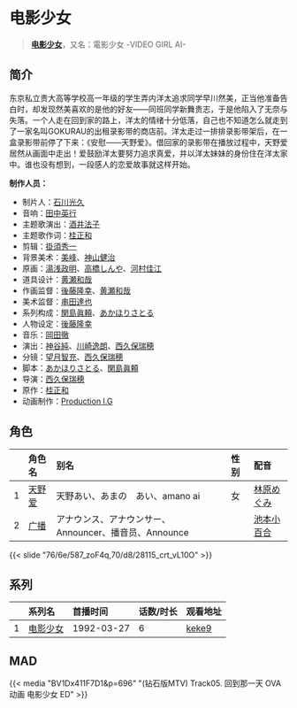 # 电影少女


> <u>**[电影少女](https://bgm.tv/subject/1583)**</u>，又名：電影少女 -VIDEO GIRL AI-

## 简介

东京私立贵大高等学校高一年级的学生弄内洋太追求同学早川然美，正当他准备告白时，却发现然美喜欢的是他的好友——同班同学新舞贵志，于是他陷入了无奈与失落。一个人走在回到家的路上，洋太的情绪十分低落，自己也不知道怎么就走到了一家名叫GOKURAU的出租录影带的商店前。洋太走过一排排录影带架后，在一盒录影带前停了下来：《安慰——天野爱》。借回家的录影带在播放过程中，天野爱居然从画面中走出！爱鼓励洋太要努力追求真爱，并以洋太妹妹的身份住在洋太家中。谁也没有想到，一段感人的恋爱故事就这样开始。

**制作人员：**
- 制片人：[石川光久](https://bgm.tv/person/3133)
- 音响：[田中英行](https://bgm.tv/person/98)
- 主题歌演出：[酒井法子](https://bgm.tv/person/7072)
- 主题歌作词：[桂正和](https://bgm.tv/person/244)
- 剪辑：[掛須秀一](https://bgm.tv/person/14016)
- 背景美术：[美峰](https://bgm.tv/person/27305)、[神山健治](https://bgm.tv/person/660)
- 原画：[湯浅政明](https://bgm.tv/person/2280)、[高橋しんや](https://bgm.tv/person/455)、[河村佳江](https://bgm.tv/person/26421)
- 道具设计：[黄瀬和哉](https://bgm.tv/person/1192)
- 作画监督：[後藤隆幸](https://bgm.tv/person/248)、[黄瀬和哉](https://bgm.tv/person/1192)
- 美术监督：[串田達也](https://bgm.tv/person/11362)
- 系列构成：[関島眞頼](https://bgm.tv/person/249)、[あかほりさとる](https://bgm.tv/person/246)
- 人物设定：[後藤隆幸](https://bgm.tv/person/248)
- 音乐：[岡田徹](https://bgm.tv/person/247)
- 演出：[神谷純](https://bgm.tv/person/616)、[川崎逸朗](https://bgm.tv/person/893)、[西久保瑞穂](https://bgm.tv/person/245)
- 分镜：[望月智充](https://bgm.tv/person/581)、[西久保瑞穂](https://bgm.tv/person/245)
- 脚本：[あかほりさとる](https://bgm.tv/person/246)、[関島眞頼](https://bgm.tv/person/249)
- 导演：[西久保瑞穂](https://bgm.tv/person/245)
- 原作：[桂正和](https://bgm.tv/person/244)
- 动画制作：[Production I.G](https://bgm.tv/person/1286)

## 角色

|     |   角色名   |   别名  | 性别 |  配音  |
|:--- |:------  |:----      |:---  |:--   |
| 1 | [天野爱](https://bgm.tv/character/587) | 天野あい、あまの　あい、amano ai | 女 | [林原めぐみ](https://bgm.tv/person/3919) |
| 2 | [广播](https://bgm.tv/character/28115) | アナウンス、アナウンサー、Announcer、播音员、Announce |  | [池本小百合](https://bgm.tv/person/5351) |

{{< slide "76/6e/587_zoF4q,70/d8/28115_crt_vL10O" >}}

## 系列

|     | 系列名  | 首播时间       | 话数/时长 | 观看地址                                                     |
| :-- | :--- | :--------- | :---- | :------------------------------------------------------- |
| 1   |[电影少女](https://bgm.tv/subject/1583)| 1992-03-27 | 6     | [keke9](https://www.keke9.app/play/188902-2-436231.html) |


## MAD

{{< media  "BV1Dx411F7D1&p=696"
"(钻石版MTV) Track05. 回到那一天  OVA动画 电影少女 ED"  >}}

